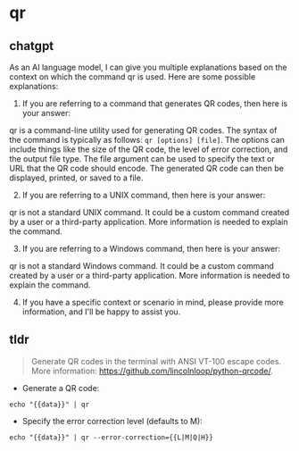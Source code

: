 # qr 
## chatgpt 
As an AI language model, I can give you multiple explanations based on the context on which the command qr is used. Here are some possible explanations:

1. If you are referring to a command that generates QR codes, then here is your answer:

qr is a command-line utility used for generating QR codes. The syntax of the command is typically as follows: `qr [options] [file]`. The options can include things like the size of the QR code, the level of error correction, and the output file type. The file argument can be used to specify the text or URL that the QR code should encode. The generated QR code can then be displayed, printed, or saved to a file.

2. If you are referring to a UNIX command, then here is your answer:

qr is not a standard UNIX command. It could be a custom command created by a user or a third-party application. More information is needed to explain the command.

3. If you are referring to a Windows command, then here is your answer:

qr is not a standard Windows command. It could be a custom command created by a user or a third-party application. More information is needed to explain the command.

4. If you have a specific context or scenario in mind, please provide more information, and I'll be happy to assist you. 

## tldr 
 
> Generate QR codes in the terminal with ANSI VT-100 escape codes.
> More information: <https://github.com/lincolnloop/python-qrcode/>.

- Generate a QR code:

`echo "{{data}}" | qr`

- Specify the error correction level (defaults to M):

`echo "{{data}}" | qr --error-correction={{L|M|Q|H}}`
